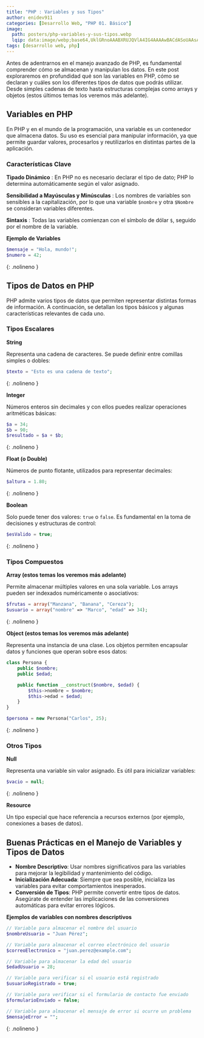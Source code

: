 ```yaml
---
title: "PHP : Variables y sus Tipos"
author: enidev911
categories: [Desarrollo Web, "PHP 01. Básico"]
image:
  path: posters/php-variables-y-sus-tipos.webp
  lqip: data:image/webp;base64,UklGRnoAAABXRUJQVlA4IG4AAAAwBACdASoUAAsAPzmGuVOvKSWisAgB4CcJZACw7B7HMb07/HY8sVXJUAAA8pzZmcS4tvY3R53g7e7JTdBeg2encGxVZGOFEn5Lk/BoXUL5F2btZs/dSB1tnC+N7g98Ijm0M6lW2gNL8YQ/a4AAAA==
tags: [desarrollo web, php]
---
```


Antes de adentrarnos en el manejo avanzado de PHP, es fundamental comprender cómo se almacenan y manipulan los datos. En este post exploraremos en profundidad qué son las variables en PHP, cómo se declaran y cuáles son los diferentes tipos de datos que podrás utilizar. Desde simples cadenas de texto hasta estructuras complejas como arrays y objetos (estos últimos temas los veremos más adelante).

## **Variables en PHP**

En PHP y en el mundo de la programación, una variable es un contenedor que almacena datos. Su uso es esencial para manipular información, ya que permite guardar valores, procesarlos y reutilizarlos en distintas partes de la aplicación.

### **Características Clave**

**Tipado Dinámico**
: En PHP no es necesario declarar el tipo de dato; PHP lo determina automáticamente según el valor asignado.

**Sensibilidad a Mayúsculas y Minúsculas**
: Los nombres de variables son sensibles a la capitalización, por lo que una variable `$nombre` y otra `$Nombre` se consideran variables diferentes.

**Sintaxis**
: Todas las variables comienzan con el símbolo de dólar `$`, seguido por el nombre de la variable.

**Ejemplo de Variables**

```php
$mensaje = "Hola, mundo!";
$numero = 42;
```
{: .nolineno }


## **Tipos de Datos en PHP**

PHP admite varios tipos de datos que permiten representar distintas formas de información. A continuación, se detallan los tipos básicos y algunas características relevantes de cada uno.

### **Tipos Escalares**

**String**

Representa una cadena de caracteres. Se puede definir entre comillas simples o dobles:

```php
$texto = "Esto es una cadena de texto";
```
{: .nolineno }

**Integer**

Números enteros sin decimales y con ellos puedes realizar operaciones aritméticas básicas:

```php
$a = 34;
$b = 90;
$resultado = $a + $b;
```
{: .nolineno }

**Float (o Double)**

Números de punto flotante, utilizados para representar decimales:

```php
$altura = 1.80;
```
{: .nolineno }

**Boolean**

Solo puede tener dos valores: `true` o `false`. Es fundamental en la toma de decisiones y estructuras de control:

```php
$esValido = true;
```
{: .nolineno }

### **Tipos Compuestos**

**Array (estos temas los veremos más adelante)**

Permite almacenar múltiples valores en una sola variable. Los arrays pueden ser indexados numéricamente o asociativos:

```php
$frutas = array("Manzana", "Banana", "Cereza");
$usuario = array("nombre" => "Marco", "edad" => 34);
```
{: .nolineno }

**Object (estos temas los veremos más adelante)**

Representa una instancia de una clase. Los objetos permiten encapsular datos y funciones que operan sobre esos datos:

```php
class Persona {
    public $nombre;
    public $edad;

    public function __construct($nombre, $edad) {
        $this->nombre = $nombre;
        $this->edad = $edad;
    }
}

$persona = new Persona("Carlos", 25);
```
{: .nolineno }

### **Otros Tipos**

**Null**

Representa una variable sin valor asignado. Es útil para inicializar variables:

```php
$vacio = null;
```
{: .nolineno }

**Resource**

Un tipo especial que hace referencia a recursos externos (por ejemplo, conexiones a bases de datos).

## **Buenas Prácticas en el Manejo de Variables y Tipos de Datos**

- **Nombre Descriptivo**: Usar nombres significativos para las variables para mejorar la legibilidad y mantenimiento del código.
- **Inicialización Adecuada**: Siempre que sea posible, inicializa las variables para evitar comportamientos inesperados.
- **Conversión de Tipos**: PHP permite convertir entre tipos de datos. Asegúrate de entender las implicaciones de las conversiones automáticas para evitar errores lógicos.

**Ejemplos de variables con nombres descriptivos**

```php
// Variable para almacenar el nombre del usuario
$nombreUsuario = "Juan Pérez"; 

// Variable para almacenar el correo electrónico del usuario
$correoElectronico = "juan.perez@example.com";

// Variable para almacenar la edad del usuario
$edadUsuario = 28;

// Variable para verificar si el usuario está registrado
$usuarioRegistrado = true;

// Variable para verificar si el formulario de contacto fue enviado
$formularioEnviado = false;

// Variable para almacenar el mensaje de error si ocurre un problema
$mensajeError = "";
```
{: .nolineno }